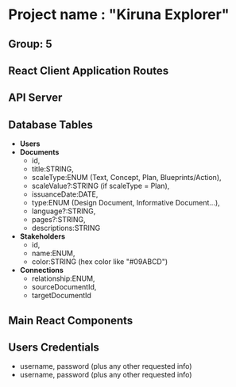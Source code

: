 # Project name : "Kiruna Explorer"

## Group: 5

## React Client Application Routes

## API Server

## Database Tables

-   **Users**
-   **Documents**
    -   id,
    -   title:STRING,
    -   scaleType:ENUM (Text, Concept, Plan, Blueprints/Action),
    -   scaleValue?:STRING (if scaleType = Plan),
    -   issuanceDate:DATE,
    -   type:ENUM (Design Document, Informative Document...),
    -   language?:STRING,
    -   pages?:STRING,
    -   descriptions:STRING
-   **Stakeholders**
    -   id,
    -   name:ENUM,
    -   color:STRING (hex color like "#09ABCD")
-   **Connections**
    -   relationship:ENUM,
    -   sourceDocumentId,
    -   targetDocumentId

## Main React Components

## Users Credentials

-   username, password (plus any other requested info)
-   username, password (plus any other requested info)
